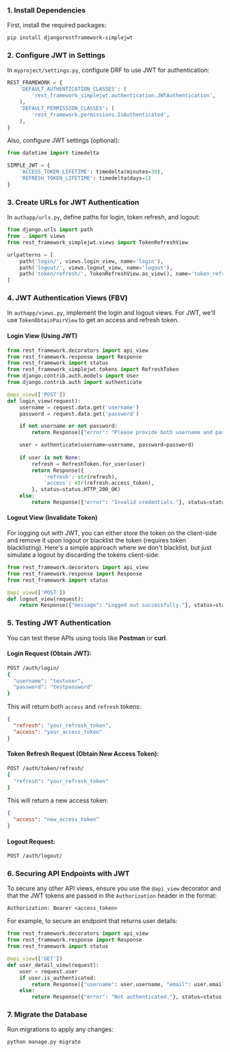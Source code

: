 ### 1. Install Dependencies

First, install the required packages:

```bash
pip install djangorestframework-simplejwt
```

### 2. Configure JWT in Settings

In `myproject/settings.py`, configure DRF to use JWT for authentication:

```python
REST_FRAMEWORK = {
    'DEFAULT_AUTHENTICATION_CLASSES': (
        'rest_framework_simplejwt.authentication.JWTAuthentication',
    ),
    'DEFAULT_PERMISSION_CLASSES': (
        'rest_framework.permissions.IsAuthenticated',
    ),
}
```

Also, configure JWT settings (optional):

```python
from datetime import timedelta

SIMPLE_JWT = {
    'ACCESS_TOKEN_LIFETIME': timedelta(minutes=30),
    'REFRESH_TOKEN_LIFETIME': timedelta(days=1)
}
```

### 3. Create URLs for JWT Authentication

In `authapp/urls.py`, define paths for login, token refresh, and logout:

```python
from django.urls import path
from . import views
from rest_framework_simplejwt.views import TokenRefreshView

urlpatterns = [
    path('login/', views.login_view, name='login'),
    path('logout/', views.logout_view, name='logout'),
    path('token/refresh/', TokenRefreshView.as_view(), name='token_refresh'),
]
```

### 4. JWT Authentication Views (FBV)

In `authapp/views.py`, implement the login and logout views. For JWT, we'll use `TokenObtainPairView` to get an access and refresh token.

#### Login View (Using JWT)

```python
from rest_framework.decorators import api_view
from rest_framework.response import Response
from rest_framework import status
from rest_framework_simplejwt.tokens import RefreshToken
from django.contrib.auth.models import User
from django.contrib.auth import authenticate

@api_view(['POST'])
def login_view(request):
    username = request.data.get('username')
    password = request.data.get('password')

    if not username or not password:
        return Response({"error": "Please provide both username and password."}, status=status.HTTP_400_BAD_REQUEST)

    user = authenticate(username=username, password=password)
    
    if user is not None:
        refresh = RefreshToken.for_user(user)
        return Response({
            'refresh': str(refresh),
            'access': str(refresh.access_token),
        }, status=status.HTTP_200_OK)
    else:
        return Response({"error": "Invalid credentials."}, status=status.HTTP_401_UNAUTHORIZED)
```

#### Logout View (Invalidate Token)

For logging out with JWT, you can either store the token on the client-side and remove it upon logout or blacklist the token (requires token blacklisting). Here's a simple approach where we don't blacklist, but just simulate a logout by discarding the tokens client-side:

```python
from rest_framework.decorators import api_view
from rest_framework.response import Response
from rest_framework import status

@api_view(['POST'])
def logout_view(request):
    return Response({"message": "Logged out successfully."}, status=status.HTTP_200_OK)
```

### 5. Testing JWT Authentication

You can test these APIs using tools like **Postman** or **curl**.

#### Login Request (Obtain JWT):

```bash
POST /auth/login/
{
  "username": "testuser",
  "password": "testpassword"
}
```

This will return both `access` and `refresh` tokens:

```json
{
  "refresh": "your_refresh_token",
  "access": "your_access_token"
}
```

#### Token Refresh Request (Obtain New Access Token):

```bash
POST /auth/token/refresh/
{
  "refresh": "your_refresh_token"
}
```

This will return a new access token:

```json
{
  "access": "new_access_token"
}
```

#### Logout Request:

```bash
POST /auth/logout/
```

### 6. Securing API Endpoints with JWT

To secure any other API views, ensure you use the `@api_view` decorator and that the JWT tokens are passed in the `Authorization` header in the format:

```
Authorization: Bearer <access_token>
```

For example, to secure an endpoint that returns user details:

```python
from rest_framework.decorators import api_view
from rest_framework.response import Response
from rest_framework import status

@api_view(['GET'])
def user_detail_view(request):
    user = request.user
    if user.is_authenticated:
        return Response({"username": user.username, "email": user.email}, status=status.HTTP_200_OK)
    else:
        return Response({"error": "Not authenticated."}, status=status.HTTP_401_UNAUTHORIZED)
```

### 7. Migrate the Database

Run migrations to apply any changes:

```bash
python manage.py migrate
```

